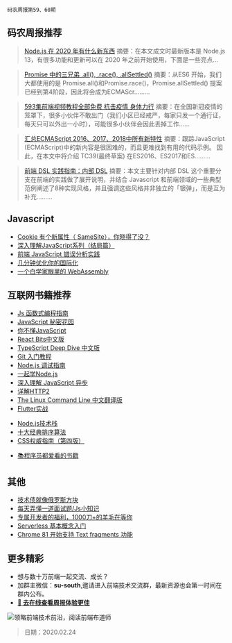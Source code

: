 `码农周报第59、60期`

码农周报推荐
-------

> [Node.js 在 2020 年有什么新东西](https://mp.weixin.qq.com/s/mbYpjs00fDdrekIHsjmv-Q)
> 摘要：在本文成文时最新版本是 Node.js  13，有很多功能和更新可以在 2020 年之前开始使用，下面是一些亮点…

> [Promise 中的三兄弟 .all(), .race(), .allSettled()](https://www.javascriptc.com/3533.html)
> 摘要：从ES6 开始，我们大都使用的是 Promise.all()和Promise.race()，Promise.allSettled() 提案已经到第4阶段，因此将会成为ECMAScr………

> [593集前端视频教程全部免费 抗击疫情 身体力行](https://juejin.im/post/5e3a249a6fb9a07cd80f0f59)
> 摘要：在全国新冠疫情的笼罩下，很多小伙伴不敢出门（我们小区已经戒严，每家只发一个通行证，每天只可以外出一小时），可能很多小伙伴会因此丢掉工作……

> [汇总ECMAScript 2016、2017、2018中所有新特性](https://www.javascriptc.com/3502.html)
> 摘要：跟踪JavaScript (ECMAScript)中的新内容是很困难的，而且更难找到有用的代码示例。 因此，在本文中将介绍 TC39(最终草案) 在ES2016、ES2017和ES………

> [前端 DSL 实践指南：内部 DSL](https://zhuanlan.zhihu.com/p/107947462)
> 摘要：本文主要针对内部 DSL 这个重要分支在前端的实践做了展开说明，并结合 Javascript 和前端领域的一些典型范例阐述了8种实现风格，并且强调这些风格并非独立的「银弹」，而是互为补充………



Javascript
-------

+ [Cookie 有个新属性（ SameSite），你晓得了没？](https://mp.weixin.qq.com/s/iAJjVskKDauxtv4NNS2mqA)
+ [深入理解JavaScript系列（结局篇）](https://www.javascriptc.com/3667.html)
+ [前端 JavaScript 错误分析实践](https://www.javascriptc.com/3181.html)
+ [几分钟优化你的国际化](https://www.javascriptc.com/3179.html)
+ [一个白学家眼里的 WebAssembly](https://ewind.us/2020/wasm-wa2/)


互联网书籍推荐
-------
- [Js 函数式编程指南](https://www.javascriptc.com/books/functional/)
- [JavaScript 秘密花园](https://www.javascriptc.com/books/javascript-garden/)
- [你不懂JavaScript](https://www.javascriptc.com/books/you-dont-know-js/)
- [React Bits中文版](https://www.javascriptc.com/books/react-bits-cn/)
- [TypeScript Deep Dive 中文版](https://www.javascriptc.com/books/typescript-deep-dive/)
- [Git 入门教程](https://www.javascriptc.com/books/git-tutorial/)
- [Node.js 调试指南](https://www.javascriptc.com/books/node-in-debugging/)
- [一起学Node.js](https://www.javascriptc.com/books/learn-nodejs/)
- [深入理解 JavaScript 异步](https://www.javascriptc.com/books/javascript-async-tutorial/)
- [详解HTTP2](https://www.javascriptc.com/books/http2-explained/)
- [The Linux Command Line 中文翻译版](https://www.javascriptc.com/books/linux-command-line/)
- [Flutter实战](https://www.javascriptc.com/books/flutter-in-action/)
+ [Node.js技术栈](https://www.javascriptc.com/books/nodejs-roadmap/)
+ [十大经典排序算法](https://www.javascriptc.com/books/js-sorting-algorithm/)
+ [CSS权威指南（第四版）](https://www.javascriptc.com/books/css-the-definitive-guide-4th-zh/)
- [📚程序员都爱看的书籍](https://www.javascriptc.com/books-navigation)

其他
-------
+ [技术债就像俄罗斯方块](https://mp.weixin.qq.com/s/ocUWEET7et43dcx5dEcA9w)
+ [每天弄懂一道面试题/Js小知识](https://www.javascriptc.com/interview-tips/)
+ [专属开发者的福利，1000刀+的羊毛在等你](https://mp.weixin.qq.com/s/B0BB_3gHghguuzwwn8p_qQ)
+ [Serverless 基本概念入门](https://zhuanlan.zhihu.com/p/108118832)
+ [Chrome 81 开始支持 Text fragments 功能](https://mp.weixin.qq.com/s/7F2UVeD-B-sNFQlAbkTWwA)


更多精彩
-------
+ 想与数十万前端一起交流、成长？
+ 加群主微信：**su-south**,邀请进入前端技术交流群，最新资源也会第一时间在群内公布。
+ **[:lollipop: 去在线查看周报体验更佳](https://www.javascriptc.com/category/javascript-weekly)**

![领略前端技术前沿，阅读前端布道师](https://user-images.githubusercontent.com/18324563/100540104-2b5d5a00-3276-11eb-90b4-1a8d6a4444b8.png)



> 日期：2020.02.24
